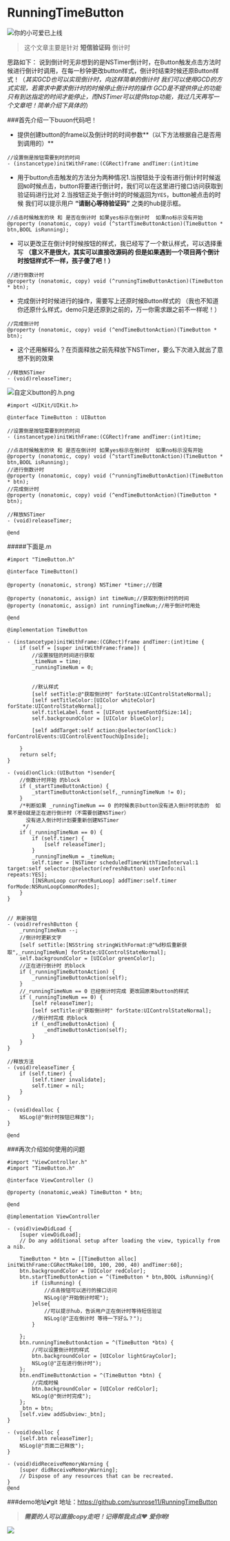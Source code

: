 # RunningTimeButton
![你的小可爱已上线](http://upload-images.jianshu.io/upload_images/7882691-886183f3a8e30c93.GIF?imageMogr2/auto-orient/strip)
>这个文章主要是针对 **短信验证码** 倒计时

思路如下：
说到倒计时无非想到的是NSTimer倒计时，在Button触发点击方法时候进行倒计时调用，在每一秒钟更改button样式，倒计时结束时候还原Button样式！（*其实GCD也可以实现倒计时，向这样简单的倒计时 我们可以使用GCD的方式实现，若需求中要求倒计时的时候停止倒计时的操作 GCD是不提供停止的功能 只有到达指定的时间才能停止，而NSTimer可以提供stop功能，我过几天再写一个文章吧！简单介绍下具体的*）

###首先介绍一下buuon代码吧！
- 提供创建button的frame以及倒计时的时间参数**（以下方法根据自己是否用到调用的）**
```
//设置倒是按钮需要到时的时间
- (instancetype)initWithFrame:(CGRect)frame andTimer:(int)time
```
- 用于button点击触发的方法分为两种情况1.当按钮处于没有进行倒计时时候返回`NO`时候点击，button将要进行倒计时，我们可以在这里进行接口访问获取到验证码进行比对 2.当按钮正处于倒计时的时候返回为`YES`，button被点击的时候 我们可以提示用户 **“请耐心等待验证码”** 之类的hub提示框。
```
//点击时候触发的块 和 是否在倒计时 如果yes标示在倒计时  如果no标示没有开始
@property (nonatomic, copy) void (^startTimeButtonAction)(TimeButton * btn,BOOL isRunning);
```
- 可以更改正在倒计时时候按钮的样式，我已经写了一个默认样式，可以选择重写 **（意义不是很大，其实可以直接改源码的 但是如果遇到一个项目两个倒计时按钮样式不一样，孩子傻了吧！）**
```
//进行倒数计时
@property (nonatomic, copy) void (^runningTimeButtonAction)(TimeButton * btn);
```
- 完成倒计时时候进行的操作，需要写上还原时候Button样式的 （我也不知道你还原什么样式，demo只是还原到之前的，万一你需求跟之前不一样呢！）
```
//完成倒计时
@property (nonatomic, copy) void (^endTimeButtonAction)(TimeButton * btn);
```
- 这个还用解释么？在页面释放之前先释放下NSTimer，要么下次进入就出了意想不到的效果
```
//释放NSTimer
- (void)releaseTimer;
```
![自定义button的.h.png](https://upload-images.jianshu.io/upload_images/7882691-8397c0891a163187.png?imageMogr2/auto-orient/strip%7CimageView2/2/w/1240)
```
#import <UIKit/UIKit.h>

@interface TimeButton : UIButton

//设置倒是按钮需要到时的时间
- (instancetype)initWithFrame:(CGRect)frame andTimer:(int)time;

//点击时候触发的块 和 是否在倒计时 如果yes标示在倒计时  如果no标示没有开始
@property (nonatomic, copy) void (^startTimeButtonAction)(TimeButton * btn,BOOL isRunning);
//进行倒数计时
@property (nonatomic, copy) void (^runningTimeButtonAction)(TimeButton * btn);
//完成倒计时
@property (nonatomic, copy) void (^endTimeButtonAction)(TimeButton * btn);

//释放NSTimer
- (void)releaseTimer;

@end
```

#####下面是.m
```
#import "TimeButton.h"

@interface TimeButton()

@property (nonatomic, strong) NSTimer *timer;//创建

@property (nonatomic, assign) int timeNum;//获取到倒计时的时间
@property (nonatomic, assign) int runningTimeNum;//用于倒计时用处

@end

@implementation TimeButton

- (instancetype)initWithFrame:(CGRect)frame andTimer:(int)time {
    if (self = [super initWithFrame:frame]) {
        //设置按钮的时间进行获取
        _timeNum = time;
        _runningTimeNum = 0;
        
        
        //默认样式
        [self setTitle:@"获取倒计时" forState:UIControlStateNormal];
        [self setTitleColor:[UIColor whiteColor] forState:UIControlStateNormal];
        self.titleLabel.font = [UIFont systemFontOfSize:14];
        self.backgroundColor = [UIColor blueColor];
        
        [self addTarget:self action:@selector(onClick:) forControlEvents:UIControlEventTouchUpInside];
        
    }
    return self;
}

- (void)onClick:(UIButton *)sender{
    //倒数计时开始 的block
    if (_startTimeButtonAction) {
        _startTimeButtonAction(self,_runningTimeNum != 0);
    }
    /*判断如果 _runningTimeNum == 0 的时候表示button没有进入倒计时状态的  如果不是0就是正在进行倒计时（不需要创建NSTimer）
      没有进入倒计时计划要重新创建NSTimer
     */
    if (_runningTimeNum == 0) {
        if (self.timer) {
            [self releaseTimer];
        }
        _runningTimeNum = _timeNum;
        self.timer = [NSTimer scheduledTimerWithTimeInterval:1 target:self selector:@selector(refreshButton) userInfo:nil repeats:YES];
        [[NSRunLoop currentRunLoop] addTimer:self.timer forMode:NSRunLoopCommonModes];
    }
}


// 刷新按钮
- (void)refreshButton {
    _runningTimeNum --;
    //倒计时更新文字
    [self setTitle:[NSString stringWithFormat:@"%d秒后重新获取",_runningTimeNum] forState:UIControlStateNormal];
    self.backgroundColor = [UIColor greenColor];
    //正在进行倒计时 的block
    if (_runningTimeButtonAction) {
        _runningTimeButtonAction(self);
    }
    //_runningTimeNum == 0 已经倒计时完成 更改回原来button的样式
    if (_runningTimeNum == 0) {
        [self releaseTimer];
        [self setTitle:@"获取倒计时" forState:UIControlStateNormal];
        //倒计时完成 的block
        if (_endTimeButtonAction) {
            _endTimeButtonAction(self);
        }
    }
}

//释放方法
- (void)releaseTimer {
    if (self.timer) {
        [self.timer invalidate];
        self.timer = nil;
    }
}

- (void)dealloc {
    NSLog(@"倒计时按钮已释放");
}

@end
```

###再次介绍如何使用的问题
```
#import "ViewController.h"
#import "TimeButton.h"

@interface ViewController ()

@property (nonatomic,weak) TimeButton * btn;

@end

@implementation ViewController

- (void)viewDidLoad {
    [super viewDidLoad];
    // Do any additional setup after loading the view, typically from a nib.
    
    TimeButton * btn = [[TimeButton alloc] initWithFrame:CGRectMake(100, 100, 200, 40) andTimer:60];
    btn.backgroundColor = [UIColor redColor];
    btn.startTimeButtonAction = ^(TimeButton * btn,BOOL isRunning){
        if (isRunning) {
            //点击按钮可以进行的接口访问
            NSLog(@"开始倒计时呢");
        }else{
            //可以提示hub，告诉用户正在倒计时等待短信验证
            NSLog(@"正在倒计时 等待一下好么？");
        }
        
    };
    btn.runningTimeButtonAction = ^(TimeButton *btn) {
        //可以设置倒计时的样式
        btn.backgroundColor = [UIColor lightGrayColor];
        NSLog(@"正在进行倒计时");
    };
    btn.endTimeButtonAction = ^(TimeButton *btn) {
        //完成时候
        btn.backgroundColor = [UIColor redColor];
        NSLog(@"倒计时完成");
    };
    _btn = btn;
    [self.view addSubview:_btn];
}

- (void)dealloc {
    [self.btn releaseTimer];
    NSLog(@"页面二已释放");
}

- (void)didReceiveMemoryWarning {
    [super didReceiveMemoryWarning];
    // Dispose of any resources that can be recreated.
}
@end
```
###demo地址💕git 地址：https://github.com/sunrose11/RunningTimeButton
>***需要的人可以直接copy走吧！记得帮我点点❤ 爱你哟!***

![](http://upload-images.jianshu.io/upload_images/7882691-ca45d1830b9b562a.gif?imageMogr2/auto-orient/strip)
